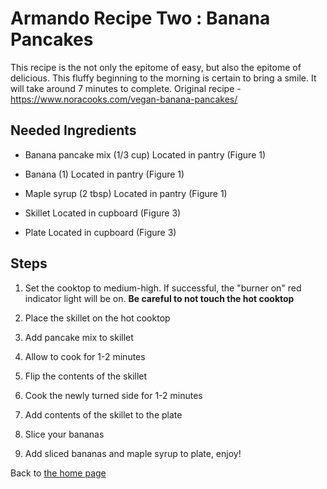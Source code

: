 # Armando Recipe Two : Banana Pancakes

This recipe is the not only the epitome of
easy, but also the epitome of delicious. This fluffy beginning to the
morning is certain to bring a smile. It will take around 7 minutes to
complete. Original recipe -
<https://www.noracooks.com/vegan-banana-pancakes/>

## Needed Ingredients

-   Banana pancake mix (1/3 cup) Located in pantry (Figure 1)

-   Banana (1) Located in pantry (Figure 1)

-   Maple syrup (2 tbsp) Located in pantry (Figure 1)

-   Skillet Located in cupboard (Figure 3)

-   Plate Located in cupboard (Figure 3)

## Steps

1.  Set the cooktop to medium-high. If successful, the "burner on" red
    indicator light will be on. **Be careful to not touch the hot
    cooktop**

2.  Place the skillet on the hot cooktop

3.  Add pancake mix to skillet

4.  Allow to cook for 1-2 minutes

5.  Flip the contents of the skillet

6.  Cook the newly turned side for 1-2 minutes

7.  Add contents of the skillet to the plate

8.  Slice your bananas

9.  Add sliced bananas and maple syrup to plate, enjoy!

Back to [the home page](index.md)
